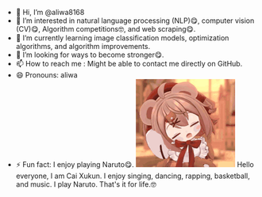 - 👋 Hi, I’m @aliwa8168
- 👀 I’m interested in natural language processing (NLP)😋, computer vision (CV)😋, Algorithm competitions🤓, and web scraping😋.
- 🌱 I’m currently learning image classification models, optimization algorithms, and algorithm improvements.
- 💞️ I’m looking for ways to become stronger😋.
- 📫 How to reach me : Might be able to contact me directly on GitHub.
- 😄 Pronouns: aliwa
- ⚡ Fun fact: I enjoy playing Naruto😋.
  ![](https://github.com/aliwa8168/aliwa8168/blob/main/boy%20girl.gif)
  <!---
  aliwa8168/aliwa8168 is a ✨ special ✨ repository because its `README.md` (this file) appears on your GitHub profile.
  You can click the Preview link to take a look at your changes.
  --->
  Hello everyone, I am Cai Xukun. I enjoy singing, dancing, rapping, basketball, and music. 
  I play Naruto. That's it for life.🤓
